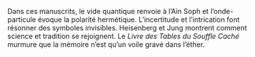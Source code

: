 Dans ces manuscrits, le vide quantique renvoie à l’Ain Soph et l’onde-particule évoque la polarité hermétique.
L’incertitude et l’intrication font résonner des symboles invisibles.
Heisenberg et Jung montrent comment science et tradition se rejoignent.
Le *Livre des Tables du Souffle Caché* murmure que la mémoire n’est qu’un voile gravé dans l’éther.
